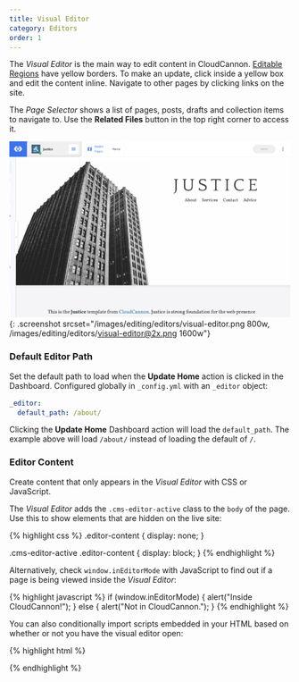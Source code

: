 ```yaml
---
title: Visual Editor
category: Editors
order: 1
---
```


The *Visual Editor* is the main way to edit content in CloudCannon. [Editable Regions](/editing/interfaces/editable-regions/) have yellow borders. To make an update, click inside a yellow box and edit the content inline. Navigate to other pages by clicking links on the site.

The *Page Selector* shows a list of pages, posts, drafts and collection items to navigate to. Use the **Related Files** button in the top right corner to access it.

![Visual Editor](/images/editing/editors/visual-editor.png){: .screenshot srcset="/images/editing/editors/visual-editor.png 800w, /images/editing/editors/visual-editor@2x.png 1600w"}

### Default Editor Path

Set the default path to load when the **Update Home** action is clicked in the Dashboard. Configured globally in `_config.yml` with an `_editor` object:

~~~yaml
_editor:
  default_path: /about/
~~~

Clicking the **Update Home** Dashboard action will load the `default_path`. The example above will load `/about/` instead of loading the default of `/`.

### Editor Content

Create content that only appears in the *Visual Editor* with CSS or JavaScript.

The *Visual Editor* adds the `.cms-editor-active` class to the `body` of the page. Use this to show elements that are hidden on the live site:

{% highlight css %}
.editor-content {
  display: none;
}

.cms-editor-active .editor-content {
  display: block;
}
{% endhighlight %}

Alternatively, check `window.inEditorMode` with JavaScript to find out if a page is being viewed inside the *Visual Editor*\:

{% highlight javascript %}
if (window.inEditorMode) {
  alert("Inside CloudCannon!");
} else {
  alert("Not in CloudCannon.");
}
{% endhighlight %}

You can also conditionally import scripts embedded in your HTML based on whether or not you
have the visual editor open:

{% highlight html %}
<script>
if(!window.location.host === "app.cloudcannon.com")
{
    var script = document.createElement("script"); 
    script.src = 'your-script-url';
}
</script>
{% endhighlight %}